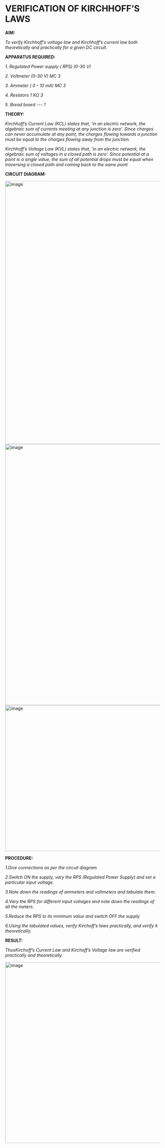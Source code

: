 # VERIFICATION OF KIRCHHOFF’S LAWS

**AIM:**

*To verify Kirchhoff’s voltage law and Kirchhoff’s current law both theoretically and practically for a given DC circuit.*

**APPARATUS REQUIRED:**

*1.	Regulated Power supply ( RPS)	(0-30 V)*
   
*2.	Voltmeter	(0-30 V) MC	3*
   
*3.	Ammeter	( 0 - 10 mA) MC	3*
   
*4.	Resistors	1 KΩ	3*

*5.	Bread board	---	1*

**THEORY:**

*Kirchhoff’s Current Law (KCL) states that, ‘in an electric network, the algebraic sum of currents meeting at any junction is zero’. Since charges can never accumulate at any point, the charges flowing towards a junction must be equal to the charges flowing away from the junction.*

*Kirchhoff’s Voltage Law (KVL) states that, ‘in an electric network, the algebraic sum of voltages in a closed path is zero’. Since potential at a point is a single value, the sum of all potential drops must be equal when traversing a closed path and coming back to the same point*

**CIRCUIT DIAGRAM:**

<img width="552" height="856" alt="image" src="https://github.com/user-attachments/assets/3537c204-11bd-474b-9d48-03cd044543bd" />




<img width="626" height="849" alt="image" src="https://github.com/user-attachments/assets/4dfdbd74-4f25-4bbd-a4ba-224b75a7996e" />



<img width="1118" height="475" alt="image" src="https://github.com/user-attachments/assets/68853c4b-90cd-40a9-9865-c150337b3981" />



**PROCEDURE:**

 *1.Give connections as per the circuit diagram.*

 *2.Switch ON the supply, vary the RPS (Regulated Power Supply) and set a particular input voltage.*
	
 *3.Note down the readings of ammeters and voltmeters and tabulate them.*
	
 *4.Vary the RPS for different input voltages and note down the readings of all the meters.*

 *5.Reduce the RPS to its minimum value and switch OFF the supply.*
  
 *6.Using the tabulated values, verify Kirchoff’s laws practically, and verify it theoretically.*

**RESULT:**

*ThusKirchoff’s Current Law and Kirchoff’s Voltage law are verified practically and theoretically.*


<img width="1132" height="589" alt="image" src="https://github.com/user-attachments/assets/31e39776-42c3-45b5-9689-c07aa820d82c" />




